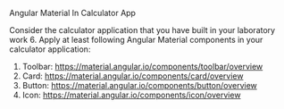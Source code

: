 Angular Material In Calculator App

Consider the calculator application that you have built in your laboratory work 6. Apply at least following Angular Material components in your calculator application:
1. Toolbar: https://material.angular.io/components/toolbar/overview
2. Card: https://material.angular.io/components/card/overview
3. Button: https://material.angular.io/components/button/overview
4. Icon: https://material.angular.io/components/icon/overview
